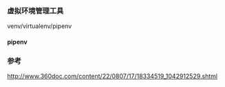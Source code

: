 ### 虚拟环境管理工具

venv/virtualenv/pipenv



#### pipenv



### 参考

http://www.360doc.com/content/22/0807/17/18334519_1042912529.shtml